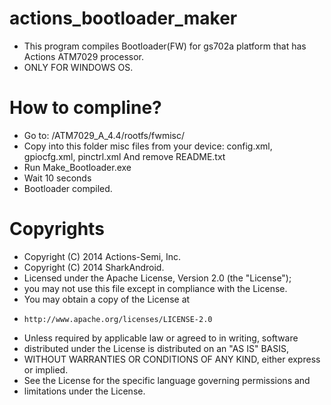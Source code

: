 actions_bootloader_maker
========================
- This program compiles Bootloader(FW) for gs702a platform that has Actions ATM7029 processor.
- ONLY FOR WINDOWS OS.

How to compline?
================
- Go to:
/ATM7029_A_4.4/rootfs/fwmisc/
- Copy into this folder misc files from your device:
config.xml,
gpiocfg.xml,
pinctrl.xml
And remove README.txt
- Run Make_Bootloader.exe
- Wait 10 seconds
- Bootloader compiled.

Copyrights
==========
* Copyright (C) 2014 Actions-Semi, Inc.
* Copyright (C) 2014 SharkAndroid.
* Licensed under the Apache License, Version 2.0 (the "License");
* you may not use this file except in compliance with the License.
* You may obtain a copy of the License at
*     http://www.apache.org/licenses/LICENSE-2.0
* Unless required by applicable law or agreed to in writing, software
* distributed under the License is distributed on an "AS IS" BASIS,
* WITHOUT WARRANTIES OR CONDITIONS OF ANY KIND, either express or implied.
* See the License for the specific language governing permissions and
* limitations under the License.